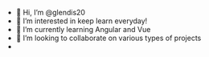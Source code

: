 - 👋 Hi, I’m @glendis20
- 👀 I’m interested in keep learn everyday!
- 🌱 I’m currently learning Angular and Vue
- 💞️ I’m looking to collaborate on various types of projects
- 

<!---
glendis20/glendis20 is a ✨ special ✨ repository because its `README.md` (this file) appears on your GitHub profile.
You can click the Preview link to take a look at your changes.
--->
